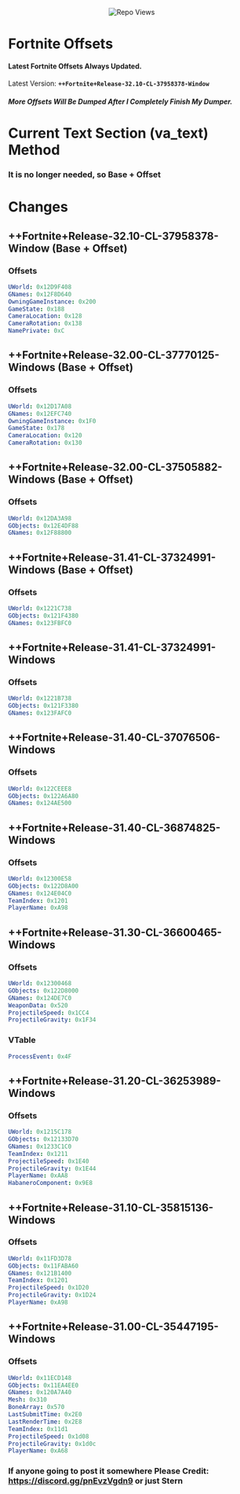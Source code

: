 <p align="center"> <img src="https://komarev.com/ghpvc/?username=SternI&label=Repo%20views&color=0e75b6&style=flat" alt="Repo Views" /> </p>

# Fortnite Offsets

#### Latest Fortnite Offsets Always Updated.
Latest Version: **``++Fortnite+Release-32.10-CL-37958378-Window``**
##### **More Offsets Will Be Dumped After I Completely Finish My Dumper.**

# Current Text Section (va_text) Method
### It is no longer needed, so Base + Offset

# Changes

## ++Fortnite+Release-32.10-CL-37958378-Window (Base + Offset)
### Offsets
```yaml
UWorld: 0x12D9F408
GNames: 0x12F8D640
OwningGameInstance: 0x200
GameState: 0x188
CameraLocation: 0x128
CameraRotation: 0x138
NamePrivate: 0xC
```

## ++Fortnite+Release-32.00-CL-37770125-Windows (Base + Offset)
### Offsets
```yaml
UWorld: 0x12D17A08
GNames: 0x12EFC740
OwningGameInstance: 0x1F0
GameState: 0x178
CameraLocation: 0x120
CameraRotation: 0x130
```

## ++Fortnite+Release-32.00-CL-37505882-Windows (Base + Offset)
### Offsets
```yaml
UWorld: 0x12DA3A98
GObjects: 0x12E4DF88
GNames: 0x12F88800
```

## ++Fortnite+Release-31.41-CL-37324991-Windows (Base + Offset)
### Offsets
```yaml
UWorld: 0x1221C738
GObjects: 0x121F4380
GNames: 0x123FBFC0
```

## ++Fortnite+Release-31.41-CL-37324991-Windows
### Offsets
```yaml
UWorld: 0x1221B738
GObjects: 0x121F3380
GNames: 0x123FAFC0
```

## ++Fortnite+Release-31.40-CL-37076506-Windows
### Offsets
```yaml
UWorld: 0x122CEEE8
GObjects: 0x122A6A80
GNames: 0x124AE500
```

## ++Fortnite+Release-31.40-CL-36874825-Windows
### Offsets
```yaml
UWorld: 0x12300E58
GObjects: 0x122D8A00
GNames: 0x124E04C0
TeamIndex: 0x1201
PlayerName: 0xA98
```

## ++Fortnite+Release-31.30-CL-36600465-Windows
### Offsets
```yaml
UWorld: 0x12300468
GObjects: 0x122D8000
GNames: 0x124DE7C0
WeaponData: 0x520
ProjectileSpeed: 0x1CC4
ProjectileGravity: 0x1F34
```

### VTable
```yaml
ProcessEvent: 0x4F
```

## ++Fortnite+Release-31.20-CL-36253989-Windows
### Offsets
```yaml
UWorld: 0x1215C178
GObjects: 0x12133D70
GNames: 0x1233C1C0
TeamIndex: 0x1211
ProjectileSpeed: 0x1E40
ProjectileGravity: 0x1E44
PlayerName: 0xAA8
HabaneroComponent: 0x9E8
```

## ++Fortnite+Release-31.10-CL-35815136-Windows
### Offsets
```yaml
UWorld: 0x11FD3D78
GObjects: 0x11FABA60
GNames: 0x121B1400
TeamIndex: 0x1201
ProjectileSpeed: 0x1D20
ProjectileGravity: 0x1D24
PlayerName: 0xA98
```

## ++Fortnite+Release-31.00-CL-35447195-Windows
### Offsets
```yaml
UWorld: 0x11ECD148
GObjects: 0x11EA4EE0
GNames: 0x120A7A40
Mesh: 0x310
BoneArray: 0x570
LastSubmitTime: 0x2E0
LastRenderTime: 0x2E8
TeamIndex: 0x11d1
ProjectileSpeed: 0x1d08
ProjectileGravity: 0x1d0c
PlayerName: 0xA68
```

### If anyone going to post it somewhere Please Credit: https://discord.gg/pnEvzVgdn9 or just Stern
